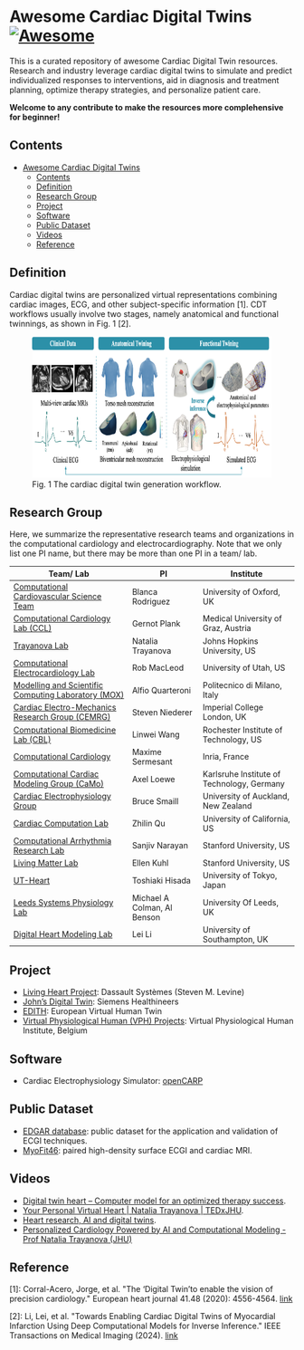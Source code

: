 
# Awesome Cardiac Digital Twins [![Awesome](https://awesome.re/badge.svg)](https://github.com/lileitech/Awesome-Cardiac-Digital-Twins)

This is a curated repository of awesome Cardiac Digital Twin resources. Research and industry leverage cardiac digital twins to simulate and predict individualized responses to interventions, aid in diagnosis and treatment planning, optimize therapy strategies, and personalize patient care.

**Welcome to any contribute to make the resources more complehensive for beginner!**

## Contents

- [Awesome Cardiac Digital Twins ](#awesome-cardiac-digital-twins-)
  - [Contents](#contents)
  - [Definition](#definition)
  - [Research Group](#research-group)
  - [Project](#project)
  - [Software](#software)
  - [Public Dataset](#public-dataset)
  - [Videos](#videos)
  - [Reference](#reference)

## Definition

Cardiac digital twins are personalized virtual representations combining cardiac images, ECG, and other subject-specific information [1].
CDT workflows usually involve two stages, namely anatomical and functional twinnings, as shown in Fig. 1 [2].

<figure>
  <img src="images/fig_cardiac_digital_twins.png" alt="CDTs" style="width:750px;height:250px;">
  <figcaption>Fig. 1 The cardiac digital twin generation workflow.</figcaption>
</figure>

## Research Group

Here, we summarize the representative research teams and organizations in the computational cardiology and electrocardiography. Note that we only list one PI name, but there may be more than one PI in a team/ lab.

| Team/ Lab                                                                    | PI                | Institute                                       |
|-------------------------------------------------------------------------------------------------|-------------------|------------------------------------------------|
| [Computational Cardiovascular Science Team](https://www.cs.ox.ac.uk/ccs/index.html)             | Blanca Rodriguez  | University of Oxford, UK                       |
| [Computational Cardiology Lab (CCL)](https://ccl.medunigraz.at/)                                | Gernot Plank      | Medical University of Graz, Austria             |
| [Trayanova Lab](http://www.trayanovalab.org/)                                                    | Natalia Trayanova | Johns Hopkins University, US                    |
| [Computational Electrocardiology Lab](https://cvrti.utah.edu/the-macleod-laboratory/)            | Rob MacLeod       | University of Utah, US                         |
| [Modelling and Scientific Computing Laboratory (MOX)](https://mox.polimi.it/)                    | Alfio Quarteroni  | Politecnico di Milano, Italy                    |
| [Cardiac Electro-Mechanics Research Group (CEMRG)](https://www.cemrg.co.uk/)                    | Steven Niederer   | Imperial College London, UK                    |
| [Computational Biomedicine Lab (CBL)](https://pht180.rit.edu/cblwang/)                           | Linwei Wang       | Rochester Institute of Technology, US          |
| [Computational Cardiology](https://team.inria.fr/epione/en/computational-cardiology/)            | Maxime Sermesant  | Inria, France                                   |
| [Computational Cardiac Modeling Group (CaMo)](https://www.ibt.kit.edu/english/camo.php)          | Axel Loewe        | Karlsruhe Institute of Technology, Germany      |
| [Cardiac Electrophysiology Group](https://www.auckland.ac.nz/en/abi/our-research/research-groups-themes/cardiac-electrophysiology.html) | Bruce Smaill | University of Auckland, New Zealand     |
| [Cardiac Computation Lab](https://cclab.med.ucla.edu/)                                           | Zhilin Qu         | University of California, US                    |
| [Computational Arrhythmia Research Lab](http://web.stanford.edu/group/narayanlab/cgi-bin/wordpress/) | Sanjiv Narayan | Stanford University, US                         |
| [Living Matter Lab](https://livingmatter.stanford.edu/)                                           | Ellen Kuhl        | Stanford University, US                         |
| [UT-Heart](http://ut-heart.com/)                                                                 | Toshiaki Hisada   | University of Tokyo, Japan                      |
| [Leeds Systems Physiology Lab](http://physicsoftheheart.com/LCPL.html)                            | Michael A Colman, Al Benson | University Of Leeds, UK             |
| [Digital Heart Modeling Lab](https://lileitech.github.io/)                                        | Lei Li            | University of Southampton, UK                   |

## Project

- [Living Heart Project](https://www.3ds.com/products-services/simulia/solutions/life-sciences-healthcare/the-living-heart-project/): Dassault Systèmes (Steven M. Levine)
- [John’s Digital Twin](https://www.siemens-healthineers.com/perspectives/patient-twin-johns-heart): Siemens Healthineers
- [EDITH](https://www.edith-csa.eu/edith/): European Virtual Human Twin
- [Virtual Physiological Human (VPH) Projects](https://www.vph-institute.org/): Virtual Physiological Human Institute, Belgium

## Software

- Cardiac Electrophysiology Simulator: [openCARP](https://opencarp.org/)

## Public Dataset

- [EDGAR database](https://www.ecg-imaging.org/edgar-database): public dataset for the application and validation of ECGI techniques.
- [MyoFit46](https://myofit46.com/): paired high-density surface ECGI and cardiac MRI.

## Videos

- [Digital twin heart – Computer model for an optimized therapy success](https://www.youtube.com/watch?v=skr_cjJJFrc).
- [Your Personal Virtual Heart | Natalia Trayanova | TEDxJHU](https://www.youtube.com/watch?v=wSDMPxGGy3A&t=618s).
- [Heart research, AI and digital twins](https://www.youtube.com/watch?v=jZz9TfvRHs4).
- [Personalized Cardiology Powered by AI and Computational Modeling - Prof Natalia Trayanova (JHU)](https://www.youtube.com/watch?v=kcwMSqtFPOQ&t=2381s)

## Reference

[1]: Corral-Acero, Jorge, et al. "The ‘Digital Twin’to enable the vision of precision cardiology." European heart journal 41.48 (2020): 4556-4564. [link](https://academic.oup.com/eurheartj/article/41/48/4556/5775673)

[2]: Li, Lei, et al. "Towards Enabling Cardiac Digital Twins of Myocardial Infarction Using Deep Computational Models for Inverse Inference." IEEE Transactions on Medical Imaging (2024). [link](https://ieeexplore.ieee.org/abstract/document/10440104)